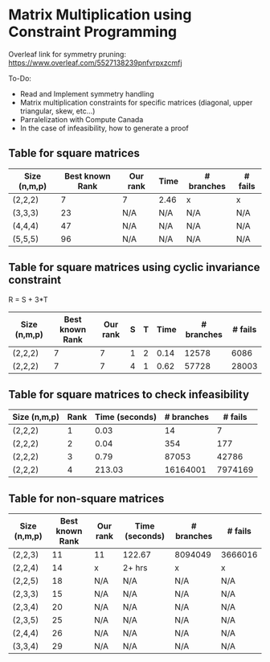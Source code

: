 # Matrix Multiplication using Constraint Programming

Overleaf link for symmetry pruning: https://www.overleaf.com/5527138239pnfvrpxzcmfj

To-Do:
- Read and Implement symmetry handling
- Matrix multiplication constraints for specific matrices (diagonal, upper triangular, skew, etc...)
- Parralelization with Compute Canada
- In the case of infeasibility, how to generate a proof

## Table for square matrices

Size (n,m,p) | Best known Rank | Our rank | Time | # branches | # fails 
--- | --- | --- | --- | --- | --- 
(2,2,2) | 7 | 7 | 2.46 | x | x
(3,3,3) | 23 | N/A | N/A | N/A | N/A
(4,4,4) | 47 | N/A | N/A | N/A | N/A
(5,5,5) | 96 | N/A | N/A | N/A | N/A

## Table for square matrices using cyclic invariance constraint
R = S + 3*T

Size (n,m,p) | Best known Rank | Our rank | S | T | Time | # branches | # fails 
--- | --- | --- | --- | --- | --- | --- | ---
(2,2,2) | 7 | 7 | 1 | 2 | 0.14 | 12578 | 6086
(2,2,2) | 7 | 7 | 4 | 1 | 0.62 | 57728 | 28003


## Table for square matrices to check infeasibility

Size (n,m,p) | Rank | Time (seconds) | # branches | # fails 
--- | --- | --- | --- | --- 
(2,2,2) | 1 | 0.03 | 14 | 7 
(2,2,2) | 2 | 0.04 | 354 | 177
(2,2,2) | 3 | 0.79 | 87053 | 42786
(2,2,2) | 4 | 213.03 | 16164001 | 7974169


## Table for non-square matrices
Size (n,m,p) | Best known Rank | Our rank | Time (seconds) | # branches | # fails
--- | --- | --- | --- | --- | ---
(2,2,3) | 11 | 11 | 122.67 | 8094049 | 3666016
(2,2,4) | 14 | x | 2+ hrs | x | x
(2,2,5) | 18 | N/A | N/A | N/A | N/A
(2,3,3) | 15 | N/A | N/A | N/A | N/A
(2,3,4) | 20 | N/A | N/A | N/A | N/A
(2,3,5) | 25 | N/A | N/A | N/A | N/A
(2,4,4) | 26 | N/A | N/A | N/A | N/A
(3,3,4) | 29 | N/A | N/A | N/A | N/A
